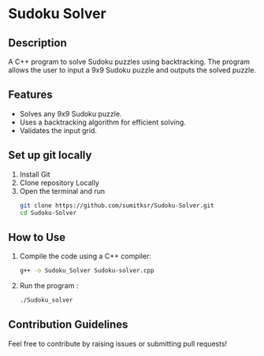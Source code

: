 # Sudoku Solver

## Description
A C++ program to solve Sudoku puzzles using backtracking. The program allows the user to input a 9x9 Sudoku puzzle and outputs the solved puzzle.

## Features
- Solves any 9x9 Sudoku puzzle.
- Uses a backtracking algorithm for efficient solving.
- Validates the input grid.
## Set up git locally
1. Install Git
2. Clone repository Locally
3. Open the terminal and run
    ```bash
   git clone https://github.com/sumitksr/Sudoku-Solver.git
   cd Sudoku-Solver

## How to Use
1. Compile the code using a C++ compiler:
   ```bash
   g++ -o Sudoku_Solver Sudoku-solver.cpp
2. Run the program :
   ```bash
   ./Sudoku_solver
## Contribution Guidelines  
  Feel free to contribute by raising issues or submitting pull requests!
